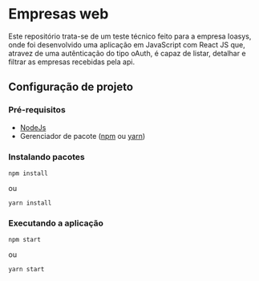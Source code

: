 # Empresas web
Este repositório trata-se de um teste técnico feito para a empresa Ioasys, onde foi desenvolvido uma aplicação em JavaScript com React JS que, atravez de uma autênticação do tipo oAuth, é capaz de listar, detalhar e filtrar as empresas recebidas pela api.


## Configuração de projeto
### Pré-requisitos
* [NodeJs](https://nodejs.org/en/)
* Gerenciador de pacote ([npm](https://www.npmjs.com/get-npm) ou [yarn](https://classic.yarnpkg.com/pt-BR/docs/install))

### Instalando pacotes
```
npm install
```
ou
```
yarn install
```

### Executando a aplicação
```
npm start
```
ou
```
yarn start
```
